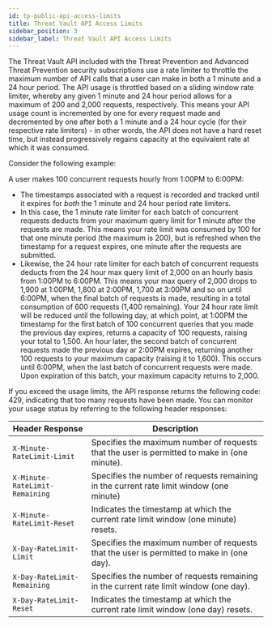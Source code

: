 ```yaml
---
id: tp-public-api-access-limits
title: Threat Vault API Access Limits
sidebar_position: 3
sidebar_label: Threat Vault API Access Limits
---
```


The Threat Vault API included with the Threat Prevention and Advanced Threat Prevention security subscriptions use a rate limiter to throttle the maximum number of API calls that a user can make in both a 1 minute and a 24 hour period. The API usage is throttled based on a sliding window rate limiter, whereby any given 1 minute and 24 hour period allows for a maximum of 200 and 2,000 requests, respectively. This means your API usage count is incremented by one for every request made and decremented by one after both a 1 minute and a 24 hour cycle (for their respective rate limiters) - in other words, the API does not have a hard reset time, but instead progressively regains capacity at the equivalent rate at which it was consumed.

Consider the following example:

A user makes 100 concurrent requests hourly from 1:00PM to 6:00PM:

- The timestamps associated with a request is recorded and tracked until it expires for _both_ the 1 minute and 24 hour period rate limiters.
- In this case, the 1 minute rate limiter for each batch of concurrent requests deducts from your maximum query limit for 1 minute after the requests are made. This means your rate limit was consumed by 100 for that one minute period (the maximum is 200), but is refreshed when the timestamp for a request expires, one minute after the requests are submitted.
- Likewise, the 24 hour rate limiter for each batch of concurrent requests deducts from the 24 hour max query limit of 2,000 on an hourly basis from 1:00PM to 6:00PM. This means your max query of 2,000 drops to 1,900 at 1:00PM, 1,800 at 2:00PM, 1,700 at 3:00PM and so on until 6:00PM, when the final batch of requests is made, resulting in a total consumption of 600 requests (1,400 remaining). Your 24 hour rate limit will be reduced until the following day, at which point, at 1:00PM the timestamp for the first batch of 100 concurrent queries that you made the previous day expires, returns a capacity of 100 requests, raising your total to 1,500. An hour later, the second batch of concurrent requests made the previous day ar 2:00PM expires, returning another 100 requests to your maximum capacity (raising it to 1,600). This occurs until 6:00PM, when the last batch of concurrent requests were made. Upon expiration of this batch, your maximum capacity returns to 2,000.

If you exceed the usage limits, the API response returns the following code: 429, indicating that too many requests have been made. You can monitor your usage status by referring to the following header responses:

| Header Response                | Description                                                                                  |
| ------------------------------ | -------------------------------------------------------------------------------------------- |
| `X-Minute-RateLimit-Limit`     | Specifies the maximum number of requests that the user is permitted to make in (one minute). |
| `X-Minute-RateLimit-Remaining` | Specifies the number of requests remaining in the current rate limit window (one minute)     |
| `X-Minute-RateLimit-Reset`     | Indicates the timestamp at which the current rate limit window (one minute) resets.          |
| `X-Day-RateLimit-Limit`        | Specifies the maximum number of requests that the user is permitted to make in (one day).    |
| `X-Day-RateLimit-Remaining`    | Specifies the number of requests remaining in the current rate limit window (one day).       |
| `X-Day-RateLimit-Reset`        | Indicates the timestamp at which the current rate limit window (one day) resets.             |
